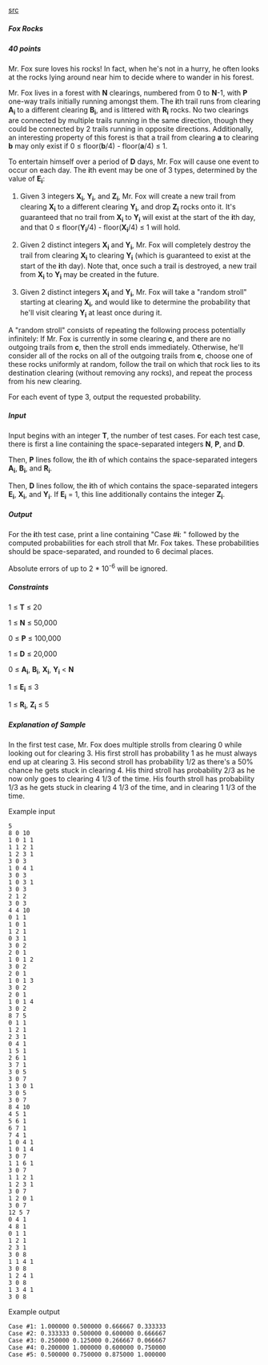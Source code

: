 [src](https://www.facebook.com/hackercup/problems.php?pid=602966206500471&round=890884524269795)

##### Fox Rocks

##### 40 points

Mr. Fox sure loves his rocks! In fact, when he's not in a hurry, he often looks at the rocks lying around near him to decide where to wander in his forest.

Mr. Fox lives in a forest with **N** clearings, numbered from 0 to **N**-1, with **P** one-way trails initially running amongst them. The **i**th trail runs from clearing **A<sub>i</sub>** to a different clearing **B<sub>i</sub>**, and is littered with **R<sub>i</sub>** rocks. No two clearings are connected by multiple trails running in the same direction, though they could be connected by 2 trails running in opposite directions. Additionally, an interesting property of this forest is that a trail from clearing **a** to clearing **b** may only exist if 0 ≤ floor(**b**/4) - floor(**a**/4) ≤ 1.

To entertain himself over a period of **D** days, Mr. Fox will cause one event to occur on each day. The **i**th event may be one of 3 types, determined by the value of **E<sub>i</sub>**:

   1. Given 3 integers **X<sub>i</sub>**, **Y<sub>i</sub>**, and **Z<sub>i</sub>**, Mr. Fox will create a new trail from clearing **X<sub>i</sub>** to a different clearing **Y<sub>i</sub>**, and drop **Z<sub>i</sub>** rocks onto it. It's guaranteed that no trail from **X<sub>i</sub>** to **Y<sub>i</sub>** will exist at the start of the **i**th day, and that 0 ≤ floor(**Y<sub>i</sub>**/4) - floor(**X<sub>i</sub>**/4) ≤ 1 will hold.

   2. Given 2 distinct integers **X<sub>i</sub>** and **Y<sub>i</sub>**, Mr. Fox will completely destroy the trail from clearing **X<sub>i</sub>** to clearing **Y<sub>i</sub>** (which is guaranteed to exist at the start of the **i**th day). Note that, once such a trail is destroyed, a new trail from **X<sub>i</sub>** to **Y<sub>i</sub>** may be created in the future.

   3. Given 2 distinct integers **X<sub>i</sub>** and **Y<sub>i</sub>**, Mr. Fox will take a "random stroll" starting at clearing **X<sub>i</sub>**, and would like to determine the probability that he'll visit clearing **Y<sub>i</sub>** at least once during it.

   A "random stroll" consists of repeating the following process potentially infinitely: If Mr. Fox is currently in some clearing **c**, and there are no outgoing trails from **c**, then the stroll ends immediately. Otherwise, he'll consider all of the rocks on all of the outgoing trails from **c**, choose one of these rocks uniformly at random, follow the trail on which that rock lies to its destination clearing (without removing any rocks), and repeat the process from his new clearing.

For each event of type 3, output the requested probability.

##### Input

Input begins with an integer **T**, the number of test cases. For each test case, there is first a line containing the space-separated integers **N**, **P**, and **D**.

Then, **P** lines follow, the **i**th of which contains the space-separated integers **A<sub>i</sub>**, **B<sub>i</sub>**, and **R<sub>i</sub>**.

Then, **D** lines follow, the **i**th of which contains the space-separated integers **E<sub>i</sub>**, **X<sub>i</sub>**, and **Y<sub>i</sub>**. If **E<sub>i</sub>** = 1, this line additionally contains the integer **Z<sub>i</sub>**.

##### Output

For the **i**th test case, print a line containing "Case #**i**: " followed by the computed probabilities for each stroll that Mr. Fox takes. These probabilities should be space-separated, and rounded to 6 decimal places.

Absolute errors of up to 2 * 10<sup>-6</sup> will be ignored.

##### Constraints

1 ≤ **T** ≤ 20 

1 ≤ **N** ≤ 50,000 

0 ≤ **P** ≤ 100,000 

1 ≤ **D** ≤ 20,000 

0 ≤ **A<sub>i</sub>**, **B<sub>i</sub>**, **X<sub>i</sub>**, **Y<sub>i</sub>** &lt; **N** 

1 ≤ **E<sub>i</sub>** ≤ 3 

1 ≤ **R<sub>i</sub>**, **Z<sub>i</sub>** ≤ 5 

##### Explanation of Sample

In the first test case, Mr. Fox does multiple strolls from clearing 0 while looking out for clearing 3. His first stroll has probability 1 as he must always end up at clearing 3. His second stroll has probability 1/2 as there's a 50% chance he gets stuck in clearing 4. His third stroll has probability 2/3 as he now only goes to clearing 4 1/3 of the time. His fourth stroll has probability 1/3 as he gets stuck in clearing 4 1/3 of the time, and in clearing 1 1/3 of the time.

Example input

```
5
8 0 10
1 0 1 1
1 1 2 1
1 2 3 1
3 0 3
1 0 4 1
3 0 3
1 0 3 1
3 0 3
2 1 2
3 0 3
4 4 10
0 1 1
1 0 1
1 2 1
0 3 1
3 0 2
2 0 1
1 0 1 2
3 0 2
2 0 1
1 0 1 3
3 0 2
2 0 1
1 0 1 4
3 0 2
8 7 5
0 1 1
1 2 1
2 3 1
0 4 1
1 5 1
2 6 1
3 7 1
3 0 5
3 0 7
1 3 0 1
3 0 5
3 0 7
8 4 10
4 5 1
5 6 1
6 7 1
7 4 1
1 0 4 1
1 0 1 4
3 0 7
1 1 6 1
3 0 7
1 1 2 1
1 2 3 1
3 0 7
1 2 0 1
3 0 7
12 5 7
0 4 1
4 8 1
0 1 1
1 2 1
2 3 1
3 0 8
1 1 4 1
3 0 8
1 2 4 1
3 0 8
1 3 4 1
3 0 8
```

Example output

```
Case #1: 1.000000 0.500000 0.666667 0.333333
Case #2: 0.333333 0.500000 0.600000 0.666667
Case #3: 0.250000 0.125000 0.266667 0.066667
Case #4: 0.200000 1.000000 0.600000 0.750000
Case #5: 0.500000 0.750000 0.875000 1.000000
```
